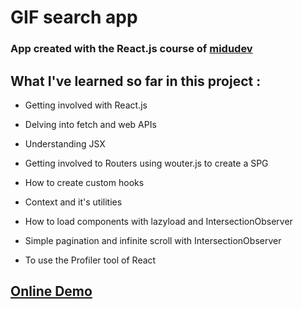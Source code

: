 # GIF search app

### App created with the React.js course of [midudev](https://youtube.com/playlist?list=PLV8x_i1fqBw0B008sQn79YxCjkHJU84pC)

## What I've learned so far in this project :

- Getting involved with React.js

- Delving into fetch and web APIs

- Understanding JSX

- Getting involved to Routers using wouter.js to create a SPG

- How to create custom hooks

- Context and it's utilities

- How to load components with lazyload and IntersectionObserver

- Simple pagination and infinite scroll with IntersectionObserver

- To use the Profiler tool of React

## [Online Demo](https://giffi-ten.vercel.app/)



